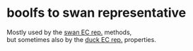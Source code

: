 # boolfs to swan representative

Mostly used by the [swan EC rep.](../../methods/_ec_reps_swan) methods,<br>
but sometimes also by the [duck EC rep.](../../properties/_ec_reps) properties.
